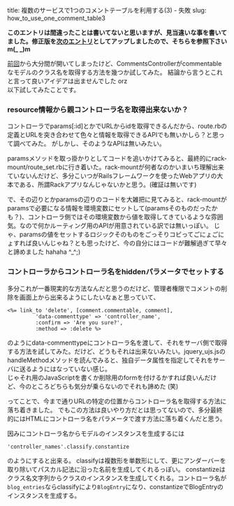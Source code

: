 title: 複数のサービスで1つのコメントテーブルを利用する(3) - 失敗
slug: how_to_use_one_comment_table3

**このエントリは間違ったことは書いてないと思いますが、見当違いな事を書いてました。修正版を[次のエントリ](/blog/2012/01/14/how_to_use_one_comment_table3-2/)としてアップしましたので、そちらを参照下さい m(\_ \_)m**

[前回](/blog/2011/12/21/how_to_use_one_comment_table2/)から大分間が開いてしまったけど、CommentsControllerがcommentableなモデルのクラス名を取得する方法を幾つか試してみた。 結論から言うとこれと言って良いアイデアは出ませんでした orz  
以下試してみたことです。

### resource情報から親コントローラ名を取得出来ないか？
コントローラでparams[:id]とかでURLからidを取得できるんだから、route.rbの定義とURLを突き合わせて色々と情報を取得できるAPIでも無いかしら？と思って調べてみた。 がしかし、そのようなAPIは無いみたい。

paramsメソッドを取っ掛かりとしてコードを追いかけてみると、最終的にrack-mount/route_set.rbに行き着いた。rack-mountが何者なのかいまいち理解出来ていないんだけど、多分こいつがRailsフレームワークを使ったWebアプリの大本である、所謂Rackアプリなんじゃないかと思う。(確証は無いです)

で、その辺りとかparamsの辺りのコードを大雑把に見てみると、rack-mountがparamsで必要になる情報を環境変数にセットして(paramsそのものだったかも？)、コントローラ側ではその環境変数から値を取得してきているような雰囲気。なので何かルーティング用のAPIが用意されている訳では無いっぽい。
じゃ、paramsの値をセットするロジックそのものをごっそりコピってごにょごにょすれば良いんじゃね？とも思ったけど、今の自分にはコードが難解過ぎて早々と諦めました hahaha ^_^;)

### コントローラからコントローラ名をhiddenパラメータでセットする
多分これが一番現実的な方法なんだと思うのだけど、管理者権限でコメントの削除を画面上から出来るようにしたいなぁと思っていて、

    <%= link_to 'delete', [comment.commentable, comment],
             'data-commenttype' => 'controller_name',
             :confirm => 'Are you sure?',                 
             :method => :delete %>

のようにdata-commenttypeにコントローラ名を渡して、それをサーバ側で取得する方法を試してみた。だけど、どうもそれは出来ないみたい。jquery_ujs.jsのhandleMethodメソッドを読んでみると、独自データ属性を指定してそれをサーバに送るようにはなっていない感じ。<br />
じゃそれ用のJavaScriptを書くか削除用のformを付けるかすれば良いんだけど、今のところどちらも気分が乗らないのでそれも諦めた (笑)

ってことで、今まで通りURLの特定の位置からコントローラ名を取得する方法に落ち着きました。 でもこの方法は良いやり方だとは思ってないので、多分最終的にはHTMLにコントローラ名をパラメータで渡す方法に落ち着くんだと思う。

因みにコントローラ名からモデルのインスタンスを生成するには

    'controller_names'.classify.constantize

のようにすると出来る。 classifyは複数形を単数形にして、更にアンダーバーを取り除いてパスカル記法に沿った名前を生成してくれるっぽい。 constantizeはクラス名文字列からクラスのインスタンスを生成してくれる。コントローラ名が`blog_entries`ならclassifyにより`BlogEntry`になり、constantizeでBlogEntryのインスタンスを生成する。
